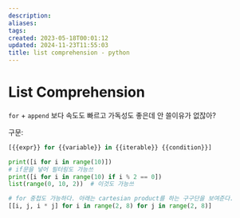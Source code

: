 ```yaml
---
description:
aliases: 
tags: 
created: 2023-05-18T00:01:12
updated: 2024-11-23T11:55:03
title: list comprehension - python
---
```


# List Comprehension

`for` + `append` 보다 속도도 빠르고 가독성도 좋은데 안 쓸이유가 없잖아?

구문:

```python
[{{expr}} for {{variable}} in {{iterable}} {{condition}}]
```

```python
print([i for i in range(10)])
# if문을 넣어 필터링도 가능쓰
print([i for i in range(10) if i % 2 == 0])
list(range(0, 10, 2))  # 이것도 가능쓰
```

```python
# for 중첩도 가능하다. 아래는 cartesian product를 하는 구구단을 보여준다.
[[i, j, i * j] for i in range(2, 8) for j in range(2, 8)]
```
